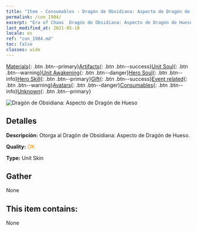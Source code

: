 ```yaml
---
title: "Item - Consumables - Dragón de Obsidiana: Aspecto de Dragón de Hueso"
permalink: /con_1984/
excerpt: "Era of Chaos  Dragón de Obsidiana: Aspecto de Dragón de Hueso"
last_modified_at: 2021-05-18
locale: es
ref: "con_1984.md"
toc: false
classes: wide
---
```

 [Materials](/ItemsES/){: .btn .btn--primary}[Artifacts](/ItemsES/Artifacts/){: .btn .btn--success}[Unit Soul](/ItemsES/UnitSoul/){: .btn .btn--warning}[Unit Awakening](/ItemsES/UnitAwakening/){: .btn .btn--danger}[Hero Soul](/ItemsES/HeroSoul/){: .btn .btn--info}[Hero Skill](/ItemsES/HeroSkill/){: .btn .btn--primary}[Gift](/ItemsES/Gift/){: .btn .btn--success}[Event related](/ItemsES/Events/){: .btn .btn--warning}[Avatars](/ItemsES/Avatars/){: .btn .btn--danger}[Consumables](/ItemsES/Consumables/){: .btn .btn--info}[Unknown](/ItemsES/Unknown/){: .btn .btn--primary}

 ![Dragón de Obsidiana: Aspecto de Dragón de Hueso](/images/u/ti_gulongyinengpifu.jpg)

## Detalles
 **Descripción:** Otorga al Dragón de Obsidiana: Aspecto de Dragón de Hueso.

 **Quality:** <span style="color: #FF8C00">OK</span>

 **Type:** Unit Skin

## Gather

  None

## This item contains:

  None

